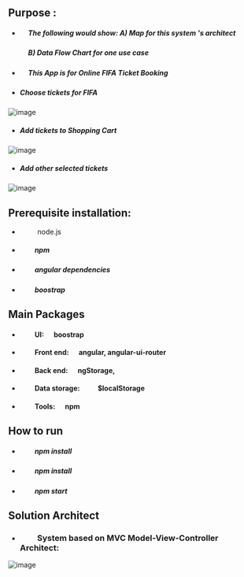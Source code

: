 ## Purpose :  
+ ##### &nbsp;&nbsp;&nbsp;&nbsp;  The following would show:   A) Map for this system 's architect
  ##### &nbsp;&nbsp;&nbsp;&nbsp; B)  Data Flow Chart for one use case
+ #####  &nbsp;&nbsp;&nbsp;&nbsp;  This App is for Online FIFA Ticket Booking

* #####  Choose tickets for FIFA
![image](https://github.com/githubmave/e-FIFA-Booking/assets/8073738/f20801d6-6c44-4ded-8437-7bf6129aa93b)


* ##### Add tickets to Shopping Cart
![image](https://github.com/githubmave/e-FIFA-Booking/assets/8073738/c975ca4b-2828-48c5-9641-cd7477594d6e)

* ##### Add other selected tickets
![image](https://github.com/githubmave/e-FIFA-Booking/assets/8073738/f71176cc-1bfd-4533-b490-67a06fba4cbf)





	
## Prerequisite installation:
*  &nbsp;&nbsp;&nbsp;&nbsp;&nbsp;&nbsp;&nbsp;&nbsp;  node.js                          
* ##### &nbsp;&nbsp;&nbsp;&nbsp;&nbsp;&nbsp;&nbsp;&nbsp;  npm
* ##### &nbsp;&nbsp;&nbsp;&nbsp;&nbsp;&nbsp;&nbsp;&nbsp;  angular dependencies            
* ##### &nbsp;&nbsp;&nbsp;&nbsp;&nbsp;&nbsp;&nbsp;&nbsp;  boostrap  




##  Main Packages
* #### &nbsp;&nbsp;&nbsp;&nbsp;&nbsp;&nbsp;&nbsp;&nbsp;  UI:      &nbsp;&nbsp;&nbsp;&nbsp;   boostrap
* #### &nbsp;&nbsp;&nbsp;&nbsp;&nbsp;&nbsp;&nbsp;&nbsp; Front end: &nbsp;&nbsp;&nbsp;&nbsp;     angular,  angular-ui-router
* #### &nbsp;&nbsp;&nbsp;&nbsp;&nbsp;&nbsp;&nbsp;&nbsp;  Back end: &nbsp;&nbsp;&nbsp;&nbsp;      ngStorage, 
* #### &nbsp;&nbsp;&nbsp;&nbsp;&nbsp;&nbsp;&nbsp;&nbsp;  Data storage:  &nbsp;&nbsp;&nbsp;&nbsp;  &nbsp;&nbsp;&nbsp;&nbsp;   $localStorage
* #### &nbsp;&nbsp;&nbsp;&nbsp;&nbsp;&nbsp;&nbsp;&nbsp;  Tools: &nbsp;&nbsp;&nbsp;&nbsp;   npm 

## How to run
* ##### &nbsp;&nbsp;&nbsp;&nbsp;&nbsp;&nbsp;&nbsp;&nbsp; npm install
* ##### &nbsp;&nbsp;&nbsp;&nbsp;&nbsp;&nbsp;&nbsp;&nbsp; npm install
* ##### &nbsp;&nbsp;&nbsp;&nbsp;&nbsp;&nbsp;&nbsp;&nbsp; npm start







## Solution Architect
* ### &nbsp;&nbsp;&nbsp;&nbsp;&nbsp;&nbsp;&nbsp;&nbsp;  System based on MVC Model-View-Controller Architect: 


![image](https://github.com/githubmave/e-FIFA-Booking/assets/8073738/02bb17d1-6760-44b5-bbd5-25406b2d3c78)








































